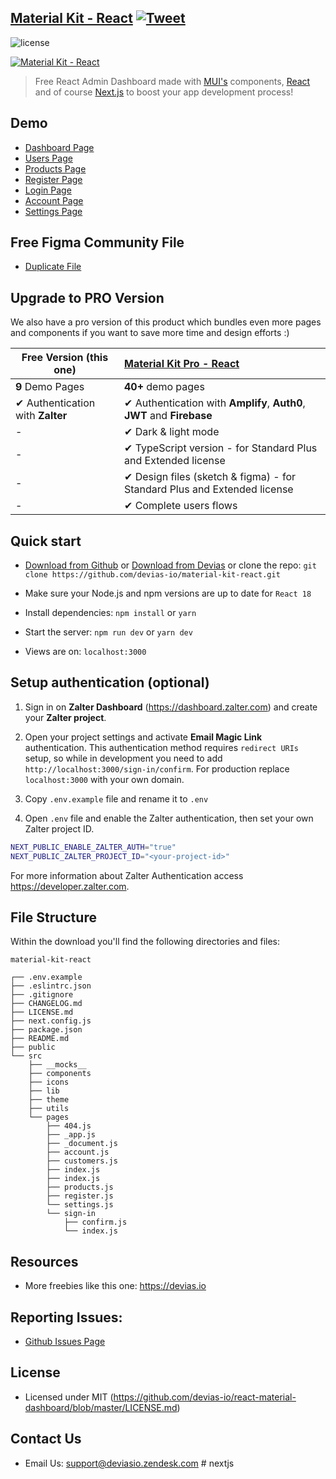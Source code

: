 ## [Material Kit - React](https://material-kit-react.devias.io/) [![Tweet](https://img.shields.io/twitter/url/http/shields.io.svg?style=social&logo=twitter)](https://twitter.com/intent/tweet?text=%F0%9F%9A%A8Devias%20Freebie%20Alert%20-%20An%20awesome%20ready-to-use%20register%20page%20made%20with%20%23material%20%23react%0D%0Ahttps%3A%2F%2Fdevias.io%20%23createreactapp%20%23devias%20%23material%20%23freebie%20%40devias-io)

![license](https://img.shields.io/badge/license-MIT-blue.svg)

[![Material Kit - React](https://github.com/devias-io/material-kit-react/blob/main/public/static/thumbnail.png)](https://material-kit-react.devias.io/)

> Free React Admin Dashboard made with [MUI's](https://mui.com/?ref=devias-io)
> components, [React](https://reactjs.org/?ref=devias-io) and of
> course [Next.js](https://github.com/vercel/next.js/?ref=devias-io) to boost your app development
> process!

## Demo

- [Dashboard Page](https://material-kit-react.devias.io)
- [Users Page](https://material-kit-react.devias.io/customers)
- [Products Page](https://material-kit-react.devias.io/products)
- [Register Page](https://material-kit-react.devias.io/register)
- [Login Page](https://material-kit-react.devias.io/login)
- [Account Page](https://material-kit-react.devias.io/account)
- [Settings Page](https://material-kit-react.devias.io/settings)

## Free Figma Community File

- [Duplicate File](https://www.figma.com/community/file/1039837897183395483/Devias-Dashboard-Design-Library-Kit)

## Upgrade to PRO Version

We also have a pro version of this product which bundles even more pages and components if you want
to save more time and design efforts :)

| Free Version (this one)          | [Material Kit Pro - React](https://material-ui.com/store/items/devias-kit-pro/) |
|----------------------------------| :----------------------------------------------------------- |
| **9** Demo Pages                 | **40+** demo pages
| ✔ Authentication with **Zalter** | ✔ Authentication with **Amplify**, **Auth0**, **JWT** and **Firebase**
| -                                | ✔ Dark & light mode
| -                                | ✔ TypeScript version - for Standard Plus and Extended license
| -                                | ✔ Design files (sketch & figma) - for Standard Plus and Extended license
| -                                | ✔ Complete users flows

## Quick start

- [Download from Github](https://github.com/devias-io/material-kit-react/archive/master.zip)
  or [Download from Devias](https://devias.io/products/material-kit-react) or clone the
  repo: `git clone https://github.com/devias-io/material-kit-react.git`

- Make sure your Node.js and npm versions are up to date for `React 18`

- Install dependencies: `npm install` or `yarn`

- Start the server: `npm run dev` or `yarn dev`

- Views are on: `localhost:3000`

## Setup authentication (optional)

1. Sign in on **Zalter Dashboard** (https://dashboard.zalter.com) and create your **Zalter project**.

2. Open your project settings and activate **Email Magic Link** authentication.
This authentication method requires `redirect URIs` setup, so while in development you need to add `http://localhost:3000/sign-in/confirm`.
For production replace `localhost:3000` with your own domain.

3. Copy `.env.example` file and rename it to `.env`

4. Open `.env` file and enable the Zalter authentication, then set your own Zalter project ID.

```bash
NEXT_PUBLIC_ENABLE_ZALTER_AUTH="true"
NEXT_PUBLIC_ZALTER_PROJECT_ID="<your-project-id>"
```

For more information about Zalter Authentication access https://developer.zalter.com.

## File Structure

Within the download you'll find the following directories and files:

```
material-kit-react

┌── .env.example
├── .eslintrc.json
├── .gitignore
├── CHANGELOG.md
├── LICENSE.md
├── next.config.js
├── package.json
├── README.md
├── public
└── src
	├── __mocks__
	├── components
	├── icons
	├── lib
	├── theme
	├── utils
	└── pages
		├── 404.js
		├── _app.js
		├── _document.js
		├── account.js
		├── customers.js
		├── index.js
		├── index.js
		├── products.js
		├── register.js
		└── settings.js
		└── sign-in
			├── confirm.js
			└── index.js
```

## Resources

- More freebies like this one: <https://devias.io>

## Reporting Issues:

- [Github Issues Page](https://github.com/devias-io/react-material-dashboard/issues?ref=devias-io)

## License

- Licensed under MIT (https://github.com/devias-io/react-material-dashboard/blob/master/LICENSE.md)

## Contact Us

- Email Us: support@deviasio.zendesk.com
#   n e x t j s  
 